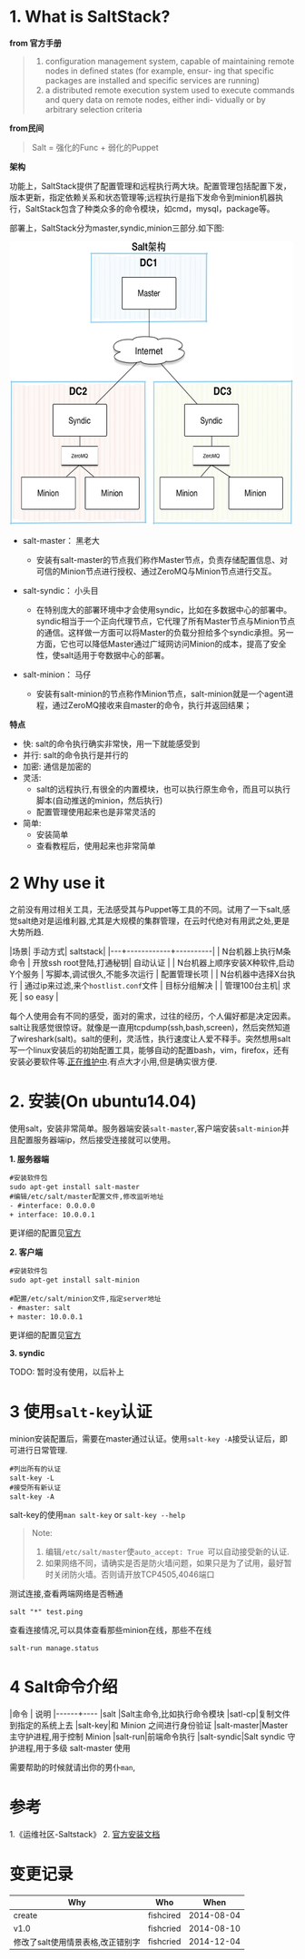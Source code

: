 
# 1. What is SaltStack?

**from 官方手册**

> 1. configuration management system, capable of maintaining remote nodes in defined states (for example, ensur-
> ing that specific packages are installed and specific services are running)
> 2. a distributed remote execution system used to execute commands and query data on remote nodes, either indi-
> vidually or by arbitrary selection criteria

**from民间**

> Salt = 强化的Func +  弱化的Puppet

**架构**

  功能上，SaltStack提供了配置管理和远程执行两大块。配置管理包括配置下发，版本更新，指定依赖关系和状态管理等;远程执行是指下发命令到minion机器执行，SaltStack包含了种类众多的命令模块，如cmd，mysql，package等。

  部署上，SaltStack分为master,syndic,minion三部分.如下图:

![](/images/saltstack_architecture.png)

- salt-master： 黑老大
	 - 安装有salt-master的节点我们称作Master节点，负责存储配置信息、对可信的Minion节点进行授权、通过ZeroMQ与Minion节点进行交互。

- salt-syndic： 小头目
	-   在特别庞大的部署环境中才会使用syndic，比如在多数据中心的部署中。syndic相当于一个正向代理节点，它代理了所有Master节点与Minion节点的通信。这样做一方面可以将Master的负载分担给多个syndic承担。另一方面，它也可以降低Master通过广域网访问Minion的成本，提高了安全性，使salt适用于夸数据中心的部署。

- salt-minion： 马仔
	- 安装有salt-minion的节点称作Minion节点，salt-minion就是一个agent进程，通过ZeroMQ接收来自master的命令，执行并返回结果；


**特点**

- 快:  salt的命令执行确实非常快，用一下就能感受到
- 并行: salt的命令执行是并行的
- 加密: 通信是加密的
- 灵活:
	- salt的远程执行,有很全的内置模块，也可以执行原生命令，而且可以执行脚本(自动推送的minion，然后执行)
	- 配置管理使用起来也是非常灵活的
- 简单:
	- 安装简单
	- 查看教程后，使用起来也非常简单

# 2 Why  use it

 之前没有用过相关工具，无法感受其与Puppet等工具的不同。试用了一下salt,感觉salt绝对是运维利器,尤其是大规模的集群管理，在云时代绝对有用武之处,更是大势所趋.

|场景| 手动方式| saltstack|
|---+------------+----------|
| N台机器上执行M条命令 |  开放ssh root登陆,打通秘钥| 自动认证 |
| N台机器上顺序安装X种软件,启动Y个服务 |  写脚本,调试很久,不能多次运行 | 配置管理长项 |
| N台机器中选择X台执行 | 通过ip来过滤,来个`hostlist.conf`文件 | 目标分组解决 |
| 管理100台主机| 求死 | so easy |

每个人使用会有不同的感受，面对的需求，过往的经历，个人偏好都是决定因素。salt让我感觉很惊讶。就像是一直用tcpdump(ssh,bash,screen)，然后突然知道了wireshark(salt)。salt的便利，灵活性，执行速度让人爱不释手。突然想用salt写一个linux安装后的初始配置工具，能够自动的配置bash，vim，firefox，还有安装必要软件等.[正在维护中](https://github.com/fishcried/linux_profile).有点大才小用,但是确实很方便.

# 2. 安装(On ubuntu14.04)

使用salt，安装非常简单。服务器端安装`salt-master`,客户端安装`salt-minion`并且配置服务器端ip，然后接受连接就可以使用。

**1. 服务器端**

    #安装软件包
    sudo apt-get install salt-master
    #编辑/etc/salt/master配置文件,修改监听地址
    - #interface: 0.0.0.0
    + interface: 10.0.0.1


更详细的配置见[官方](http://docs.saltstack.com/en/latest/ref/configuration/master.html)

**2. 客户端**

	#安装软件包
	sudo apt-get install salt-minion
	
	#配置/etc/salt/minion文件,指定server地址 
	- #master: salt
	+ master: 10.0.0.1

更详细的配置见[官方](http://docs.saltstack.com/en/latest/ref/configuration/minion.html)

**3. syndic**

TODO: 暂时没有使用，以后补上

# 3 使用`salt-key`认证

minion安装配置后，需要在master通过认证。使用`salt-key -A`接受认证后，即可进行日常管理.

	#列出所有的认证
	salt-key -L
	#接受所有新认证
	salt-key -A

salt-key的使用`man salt-key` or `salt-key --help`

> Note:
> 1. 编辑`/etc/salt/master`使`auto_accept: True `可以自动接受新的认证.
> 2. 如果网络不同，请确实是否是防火墙问题，如果只是为了试用，最好暂时关闭防火墙。否则请开放TCP4505,4046端口

测试连接,查看两端网络是否畅通

	salt "*" test.ping

查看连接情况,可以具体查看那些minion在线，那些不在线

	salt-run manage.status

# 4 Salt命令介绍

|命令  | 说明
|------+----
|salt |Salt主命令,比如执行命令模块
|satl-cp|复制文件到指定的系统上去
|salt-key|和 Minion 之间进行身份验证
|salt-master|Master 主守护进程,用于控制 Minion
|salt-run|前端命令执行
|salt-syndic|Salt syndic 守护进程,用于多级 salt-master 使用

需要帮助的时候就请出你的男仆`man`,

# 参考

1.《运维社区-Saltstack》
2. [官方安装文档](http://docs.saltstack.com/en/latest/topics/installation/index.html)

# 变更记录

|Why | Who | When |
|----|-----|------|
|create|fishcired|2014-08-04|
|v1.0| fishcried| 2014-08-10 |
|修改了salt使用情景表格,改正错别字| fishcried| 2014-12-04  |
